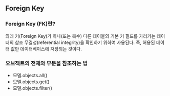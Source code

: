 ## Foreign Key

### Foreign Key (FK)란?
외래 키(Foreign Key)가 하나(또는 복수) 다른 테이블의 기본 키 필드를 가리키는 데이터의 참조 무결성(referential integrity)을 확인하기 위하여 사용된다. 즉, 허용된 데이터 값만 데이터베이스에 저장되는 것이다.

### 오브젝트의 전체와 부분을 참조하는 법
  - 모델.objects.all()
  - 모델.objects.get()
  - 모델.objects.filter()
